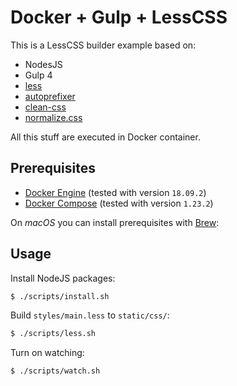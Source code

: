 # Docker + Gulp + LessCSS

This is a LessCSS builder example based on:

- NodesJS
- Gulp 4
- [less](https://github.com/less/less.js)
- [autoprefixer](https://github.com/postcss/autoprefixer)
- [clean-css](https://github.com/jakubpawlowicz/clean-css)
- [normalize.css](https://necolas.github.io/normalize.css/)

All this stuff are executed in Docker container.


## Prerequisites

- [Docker Engine](https://docs.docker.com/engine/) (tested with version `18.09.2`)
- [Docker Compose](https://docs.docker.com/compose/) (tested with version `1.23.2`)

On *macOS* you can install prerequisites with [Brew](https://brew.sh/index_fr):


## Usage

Install NodeJS packages:

```sh
$ ./scripts/install.sh
```

Build `styles/main.less` to `static/css/`:

```sh
$ ./scripts/less.sh
```

Turn on watching:

```
$ ./scripts/watch.sh
```

